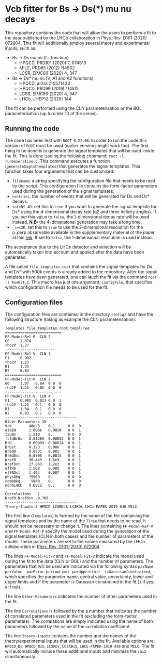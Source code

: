 # Vcb fitter for Bs -> Ds(*) mu nu decays
This repository contains the code that will allow the users to perform a fit to the data published by the LHCb collaboration in Phys. Rev. D101 (2020) 072004. This fit will additionally employ several theory and experimental inputs, such as:
* Bs -> Ds mu nu (f+ function)
  * HPQCD, PRD101 (2020) 7, 074513
  * MILC, PRD85 (2012) 114502
  * LCSR, EPJC80 (2020) 4, 347
* Bs -> Ds* mu nu (V, A1 and A2 functions)
  * HPQCD, arXiv:2105.11433
  * HPQCD, PRD99 (2019) 114512
  * LCSR, EPJC80 (2020) 4, 347
  * LHCb, JHEP12 (2020) 144

The fit can be performed using the CLN parameterisation or the BGL parameterisation (up to order 10 of the series).

## Running the code
The code has been test with `ROOT 6.22.06`. In order to run the code this version of `ROOT` must be used (earlier versions might work too).
The first thing to be done is to generate the signal templates that will be used inside the fit. This is done issuing the following command: `root -l runGeneration.C`. This command executes a function (`generateSignalTemplates`) that generates the signal templates. This function takes four arguments that can be customised:
* `filename`: a string specifying the configuration file that needs to be read by the script. This configuration file contains the form-factor parameters used during the generation of the signal templates;
* `nentries`: the number of events that will be generated for Ds and Ds* decays.
* `rateDS_4D`: set this to `true` if you want to generate the signal template for Ds* using the 4-dimensional decay rate (q2 and three helicity angles). If you set this value to `false`, the 1-dimensional decay rate will be used instead. **N.B:** the 4-dimensional generation may take a long time.
* `_res2D`: set this to `true` to use the 2-dimensional resolution for the p_perp observable available in the supplementary material of the paper at this [link](http://cds.cern.ch/record/2706102/files/). If set to `false`, the 1-dimensional resolution is used instead.

The acceptance due to the LHCb detector and selection will be automatically taken into account and applied after the data have been generated.

A file called `file_templates.root` that contains the signal templates for Ds and Ds* with 500k events is already added to the repository.
After the signal templates have been generated, one can lauch the fit via the command `root -l RunFit.C`. This macro has just one argument, `configFile`, that specifies which configuration file needs to be used for the fit.

## Configuration files
The configuration files are contained in the directory `config/` and have the following structure (taking as example the CLN parameterisation):

```
Templates file_templates.root templTree 
==========================
FF-Model-Ref-P  CLN 2 
G0     1.074
rho2P  1.27 
-----------------------
FF-Model-Ref-V  CLN 4 
F1     0.902
rho2V  1.23 
R1     1.34 
R2     0.83
==========================
FF-Model-Fit-P  CLN 2
G0     1.07   0.04  0 0  0
rho2P  1.23   0.05  0 0  0
--------------------------  
FF-Model-Fit-V  CLN 4
F1     0.902  0.013 0 0  1
rho2V  1.23   0.1   0 0  0  
R1     1.34   0.1   0 0  0 
R2     0.83   0.1   0 0  0
---------------------------------
Other-Parameters 15
Vcb        40e-3    0.1      0 0  0
etaEW      1.0066   0.0050   0 0  1
tauBs      1.510    0.       0 0  0
fsfdBrDs   0.01265  0.00053  0 0  1  
BrD        0.00993  0.00024  0 0  1
BrDst      0.323    0.006    0 0  1
BrBdD      0.0231   0.001    0 0  1
BrBdDst    0.0505   0.0014   0 0  1
NrefD      36.4e3   1.6e3    0 0  1
NrefDst    27.8e3   1.2e3    0 0  1  
effRD      1.568    0.008    0 0  1
effRDst    1.464    0.007    0 0  1
physBkg    15560    0.       0 0  0
combBkg     5940    0.       0 0  0
normLHCb   0.6812   0.1      0 0  0
---------------------------------
Correlations   1
NrefD NrefDst -0.703
---------------------------------
Theory-Inputs 5 HPQCD LCSRDsS LCSRDs LHCb-PAPER-2019-046 MILC

```
The first line (`Templates`) is formed by the name of the file containing the signal templates and by the name of the `TTree` that needs to be read. It should not be necessary to change it. The lines containing `FF-Model-Ref-V` and `FF-Model-Ref-P` specify the model used during the generation of the signal templates (CLN in both cases) and the number of parameters of the model. These parameters are set to the values measured by the LHCb collaboration in [Phys. Rev. D101 (2020) 072004](https://inspirehep.net/literature?sort=mostrecent&size=25&page=1&q=find%20eprint%202001.03225). 


The lines `FF-Model-Fit-P` and `FF-Model-Fit-V` indicate the model used during the fit to the data (CLN or BGL) and the number of parameters. The parameters that will be used are indicated via the following syntax `parName     parValue  parError parLowLimit parUpperLimit  isGaussianConstrained`, which specifies the parameter name, central value, uncertainty, lower and upper limits and if the parameter is Gaussian constrained in the fit (`1` if yes, `0` if not). 


The line `Other-Parameters` indicates the number of other parameters used in the fit.

The line `Correlations` is followed by the a number that indicates the number of correlated parameters used in the fit (excluding the form-factor parameters). The correlations are simply indicated using the name of both parameters followed by the value of the correlation coefficient.

The line `Theory-Inputs` contains the number and the names of the theory/experimental inputs that will be used in the fit. Available options are: `HPQCD_Ds`, `HPQCD_DsS`, `LCSRDs`, `LCSRDsS`, `LHCb-PAPER-2019-046` and `MILC`. The fit will automatically include these additional inputs and minimise the `chi2` simultaneously.




